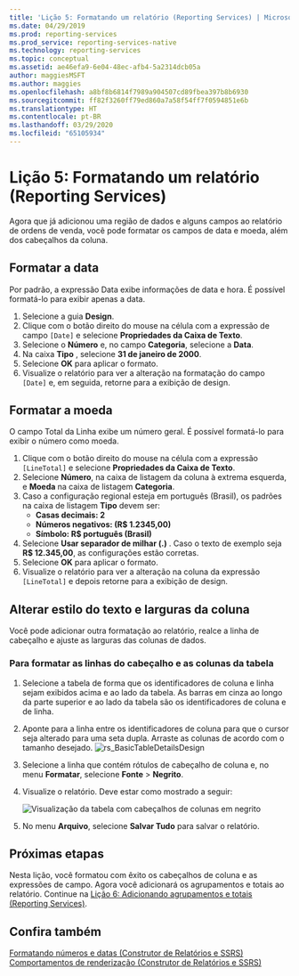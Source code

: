 ```yaml
---
title: 'Lição 5: Formatando um relatório (Reporting Services) | Microsoft Docs'
ms.date: 04/29/2019
ms.prod: reporting-services
ms.prod_service: reporting-services-native
ms.technology: reporting-services
ms.topic: conceptual
ms.assetid: ae46efa9-6e04-48ec-afb4-5a2314dcb05a
author: maggiesMSFT
ms.author: maggies
ms.openlocfilehash: a8bf8b6814f7989a904507cd89fbea397b8b6930
ms.sourcegitcommit: ff82f3260ff79ed860a7a58f54ff7f0594851e6b
ms.translationtype: HT
ms.contentlocale: pt-BR
ms.lasthandoff: 03/29/2020
ms.locfileid: "65105934"
---
```

# <a name="lesson-5-formatting-a-report-reporting-services"></a>Lição 5: Formatando um relatório (Reporting Services)

Agora que já adicionou uma região de dados e alguns campos ao relatório de ordens de venda, você pode formatar os campos de data e moeda, além dos cabeçalhos da coluna.

## <a name="format-the-date"></a><a name="bkmk_format_date"></a>Formatar a data

Por padrão, a expressão Data exibe informações de data e hora. É possível formatá-lo para exibir apenas a data.

1. Selecione a guia **Design**.
2. Clique com o botão direito do mouse na célula com a expressão de campo `[Date]` e selecione **Propriedades da Caixa de Texto**.
3. Selecione o **Número** e, no campo **Categoria**, selecione a **Data**.
4. Na caixa **Tipo** , selecione **31 de janeiro de 2000**.
5. Selecione **OK** para aplicar o formato.
6. Visualize o relatório para ver a alteração na formatação do campo `[Date]` e, em seguida, retorne para a exibição de design.

## <a name="format-the-currency"></a><a name="bkmk_format_currency"></a>Formatar a moeda

O campo Total da Linha exibe um número geral. É possível formatá-lo para exibir o número como moeda.

1. Clique com o botão direito do mouse na célula com a expressão `[LineTotal]` e selecione **Propriedades da Caixa de Texto**.
2. Selecione **Número**, na caixa de listagem da coluna à extrema esquerda, e **Moeda** na caixa de listagem **Categoria**.
3. Caso a configuração regional esteja em português (Brasil), os padrões na caixa de listagem **Tipo** devem ser:
    - **Casas decimais: 2**
    - **Números negativos: (R$ 1.2345,00)**
    - **Símbolo: R$ português (Brasil)**
4. Selecione **Usar separador de milhar (.)** . Caso o texto de exemplo seja **R$ 12.345,00**, as configurações estão corretas.
5. Selecione **OK** para aplicar o formato.
6. Visualize o relatório para ver a alteração na coluna da expressão `[LineTotal]` e depois retorne para a exibição de design.  

## <a name="change-text-style-and-column-widths"></a><a name="bkmk_change_textstyle"></a>Alterar estilo do texto e larguras da coluna

Você pode adicionar outra formatação ao relatório, realce a linha de cabeçalho e ajuste as larguras das colunas de dados.

### <a name="to-format-header-rows-and-table-columns"></a>Para formatar as linhas do cabeçalho e as colunas da tabela

1. Selecione a tabela de forma que os identificadores de coluna e linha sejam exibidos acima e ao lado da tabela. As barras em cinza ao longo da parte superior e ao lado da tabela são os identificadores de coluna e de linha.

2. Aponte para a linha entre os identificadores de coluna para que o cursor seja alterado para uma seta dupla. Arraste as colunas de acordo com o tamanho desejado.
    ![rs_BasicTableDetailsDesign](media/rs-basictabledetailsdesign.png)

3. Selecione a linha que contém rótulos de cabeçalho de coluna e, no menu **Formatar**, selecione **Fonte** > **Negrito**.

4. Visualize o relatório. Deve estar como mostrado a seguir:

    ![Visualização da tabela com cabeçalhos de colunas em negrito](media/rs-basictabledetailsformattedpreview.png "Visualização da tabela com cabeçalhos de colunas em negrito")  

5. No menu **Arquivo**, selecione **Salvar Tudo** para salvar o relatório.

## <a name="next-steps"></a>Próximas etapas

Nesta lição, você formatou com êxito os cabeçalhos de coluna e as expressões de campo. Agora você adicionará os agrupamentos e totais ao relatório. Continue na [Lição 6: Adicionando agrupamentos e totais &#40;Reporting Services&#41;](lesson-6-adding-grouping-and-totals-reporting-services.md).

## <a name="see-also"></a>Confira também

[Formatando números e datas &#40;Construtor de Relatórios e SSRS&#41;](report-design/formatting-numbers-and-dates-report-builder-and-ssrs.md)
[Comportamentos de renderização &#40;Construtor de Relatórios e SSRS&#41;](report-design/rendering-behaviors-report-builder-and-ssrs.md)
